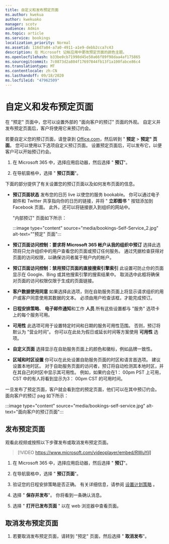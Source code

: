 ```yaml
---
title: 自定义和发布预定页面
ms.author: kwekua
author: kwekuako
manager: scotv
audience: Admin
ms.topic: article
ms.service: bookings
localization_priority: Normal
ms.assetid: 116d7a84-a7a0-4911-a1e9-debb2cca7c43
description: 在 Microsoft 记帐应用中更改预定页面的颜色主题。
ms.openlocfilehash: b33be0cb71998d45e50a66f89f98daa4af175865
ms.sourcegitcommit: 7c0873d2a804f17697844fb13f1a100fabce86c4
ms.translationtype: MT
ms.contentlocale: zh-CN
ms.lasthandoff: 09/18/2020
ms.locfileid: "47962509"
---
```

# <a name="customize-and-publish-your-booking-page"></a>自定义和发布预定页面

在 "预定" 页面中，您可以设置外部的 "面向客户的预订" 页面的外观。 自定义并发布预定页面后，客户将使用它来预订约会。

若要自定义您的预订页面，请登录到 [Office.com](https://office.com)，然后转到 " **预定** \> **预定" 页面**。 您可以使用以下选项自定义预订页面。 设置预定页面后，可以发布它，以便客户可以开始预订约会。

1. 在 Microsoft 365 中，选择应用启动器，然后选择 " **预订**"。

2. 在导航窗格中，选择 " **预订页面**"。

下面的部分提供了有关设置您的预订页面以及如何发布页面的信息。

- **预订页面状态** 发布您的日历 live 以使您的服务 bookable。 你可以通过电子邮件和 Twitter 共享指向你的日历的链接，并将 " **立即图书** " 按钮添加到 Facebook 页面。 此外，还可以将链接嵌入到组织的网站中。

    "内部预订" 页面如下所示：

    :::image type="content" source="media/bookings-Self-Service_2.jpg" alt-text=""预定" 页面":::

- **预订页面访问控制：要求将 Microsoft 365 帐户从我的组织中预订**  选择此选项将只允许组织中的用户查看您的页面或预订任何服务。 通过凭据检查获得对页面的访问权限，以确保访问者属于租户内的帐户。

- **预订页面访问控制：禁用预订页面的直接搜索引擎索引** 此设置可防止你的页面显示在 Google、Bing 或其他搜索引擎的搜索结果中。 取消选中此框将确保对页面的访问权限仅限于生成的页面链接。

- **客户数据使用同意** 如果选择此选项，则在自助服务页面上将显示请求组织的用户或客户同意使用其数据的文本。 必须由用户检查该框，才能完成预订。

- **日程安排策略**、 **电子邮件通知**和工作 **人员** 所有这些设置都与 "服务" 选项卡上的每个服务可用。

- **可用性** 此选项可用于设置特定时间和日期的服务可用性范围。 否则，预订将默认为 "营业时间"。 你可以在此处为假日或延长时间等方案使用 **可用性** 选项。

- **自定义页面** 选择显示在自助服务页面上的颜色和徽标，例如品牌一致性。

- **区域和时区设置** 你可以在此处设置自助服务页面的时区和语言首选项。 建议设置本地时区。 对于自助服务页面的访问者，预订将自动检测其本地时区，并在其自己的时区中显示其可用性。 例如，如果约会在1： 00pm PST 上可用，CST 中的有人将看到显示为3： 00pm CST 的可用时间。

一旦发布了预定页面，客户就会看到您的预定页面，他们可以在其中预订约会。 面向客户的预订 pag 如下所示：

:::image type="content" source="media/bookings-self-service.jpg" alt-text="面向客户的预订页面":::

## <a name="publish-the-booking-page"></a>发布预定页面

观看此视频或按照以下步骤发布或取消发布预定页面。

> [!VIDEO https://www.microsoft.com/videoplayer/embed/RWuYil]

1. 在 Microsoft 365 中，选择应用启动器，然后选择 " **预订**"。

1. 在导航窗格中，选择 " **预订页面**"。

1. 验证您的日程安排策略是否正确。 有关详细信息，请参阅 [设置计划策略](set-scheduling-policies.md) 。

1. 选择 " **保存并发布**"。 你将看到一条确认消息。

1. 选择 " **打开已发布页面** " 以在 web 浏览器中查看页面。

## <a name="unpublish-the-booking-page"></a>取消发布预定页面

1. 若要取消发布预定页面，请转到 "预定" 页面，然后选择 " **取消发布**"。
